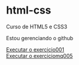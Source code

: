 # html-css
 Curso de HTML5 e CSS3 

 Estou gerenciando o github

<a href="https://thiagosantana89.github.io/html-css/exercicios/ex001/index.html">Executar o exercicio001</a> <br>
<a href="https://thiagosantana89.github.io/html-css/blob/main/exercicios/ex026/mq005/index.html">Executar o exerciciomq005</a>

